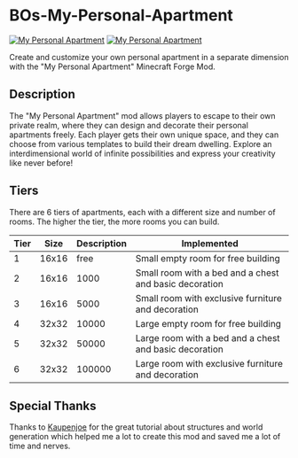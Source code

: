 # BOs-My-Personal-Apartment

[![My Personal Apartment](http://cf.way2muchnoise.eu/full_892390_downloads.svg)](https://www.curseforge.com/minecraft/mc-mods/my-personal-apartment)
[![My Personal Apartment](http://cf.way2muchnoise.eu/versions/Minecraft_892390_all.svg)](https://www.curseforge.com/minecraft/mc-mods/my-personal-apartment)

Create and customize your own personal apartment in a separate dimension with the "My Personal Apartment" Minecraft Forge Mod.

## Description

The "My Personal Apartment" mod allows players to escape to their own private realm, where they can design and decorate their personal apartments freely. Each player gets their own unique space, and they can choose from various templates to build their dream dwelling.
Explore an interdimensional world of infinite possibilities and express your creativity like never before!

## Tiers

There are 6 tiers of apartments, each with a different size and number of rooms.
The higher the tier, the more rooms you can build.

| Tier | Size | Description | Implemented |
| --- | --- |  --- | --- |
| 1 | 16x16 | free | Small empty room for free building | :heavy_check_mark: |
| 2 | 16x16 | 1000 | Small room with a bed and a chest and basic decoration | :construction: |
| 3 | 16x16 | 5000 | Small room with exclusive furniture and decoration | :construction: |
| 4 | 32x32 | 10000 | Large empty room for free building | :construction: |
| 5 | 32x32 | 50000 | Large room with a bed and a chest and basic decoration | :construction: |
| 6 | 32x32 | 100000 | Large room with exclusive furniture and decoration | :construction: |

## Special Thanks

Thanks to [Kaupenjoe](https://www.youtube.com/channel/UCbzPhyLcO8VP25dZ7kaUyAw) for the great tutorial about structures and world generation which helped me a lot to create this mod and saved me a lot of time and nerves.
